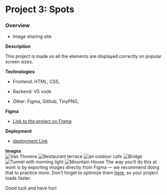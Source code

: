# Project 3: Spots

### Overview  

* Image sharing site
  
**Description**
  
This project is made so all the elements are displayed correctly on popular screen sizes. 

**Technologies**

* Frontend: HTML, CSS,

* Backend: VS vode

* Other: Figma, Github, TinyPNG, 
  
**Figma**  
  
* [Link to the project on Figma](https://www.figma.com/file/BBNm2bC3lj8QQMHlnqRsga/Sprint-3-Project-%E2%80%94-Spots?type=design&node-id=2%3A60&mode=design&t=afgNFybdorZO6cQo-1)
  
**Deployment**

* [deployment Link](https://kmazza-hub.github.io/se_project_spots/)

**Images**  
![Van Thorens](./images/bessie.jpg)
![Restaurant terrace](./images/cafe.jpg)
![an outdoor cafe](./images/restraurant.jpg)
![Bridge](./images/bridge.jpg)
![Tunnel with morning light](./images/overpass.jpg)
![Mountain House](./images/shed.jpg)
The way you'll do this at work is by exporting images directly from Figma — we recommend doing that to practice more. Don't forget to optimize them [here](https://tinypng.com/), so your project loads faster. 
  
Good luck and have fun!

